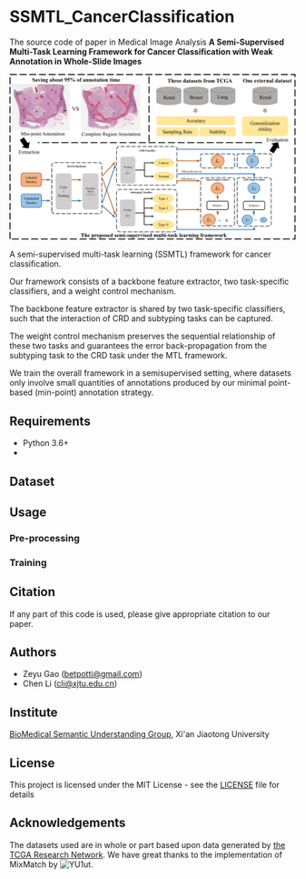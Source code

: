# SSMTL_CancerClassification
The source code of paper in Medical Image Analysis **A Semi-Supervised Multi-Task Learning Framework for Cancer Classification with Weak Annotation in Whole-Slide Images**

![URL_TS](./paperGraph.png)

A semi-supervised multi-task learning (SSMTL) framework for cancer classification. 

Our framework consists of a backbone feature extractor, two task-specific classifiers, and a weight control mechanism.

The backbone feature extractor is shared by two task-specific classifiers, such that the interaction of CRD and subtyping tasks can be captured. 

The weight control mechanism preserves the sequential relationship of these two tasks and guarantees the error back-propagation from the subtyping task to the CRD task under the MTL framework.

We train the overall framework in a semisupervised setting, where datasets only involve small quantities of annotations produced by our minimal point-based (min-point) annotation strategy.

## Requirements
- Python 3.6+
- 

## Dataset

## Usage

### Pre-processing

### Training

## Citation

If any part of this code is used, please give appropriate citation to our paper.

## Authors
- Zeyu Gao (betpotti@gmail.com)
- Chen Li (cli@xjtu.edu.cn)

## Institute
[BioMedical Semantic Understanding Group](http://www.chenli.group/home), Xi'an Jiaotong University

## License
This project is licensed under the MIT License - see the [LICENSE](./LICENSE) file for details

## Acknowledgements
The datasets used are in whole or part based upon data generated by [the TCGA Research Network](https://www.cancer.gov/tcga).
We have great thanks to the implementation of MixMatch by ![YU1ut](https://github.com/YU1ut/MixMatch-pytorch).
